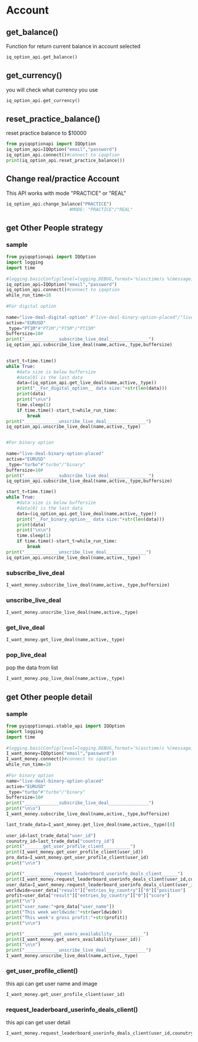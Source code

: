 # Account

## get_balance()

Function for return current balance in account selected
```python
iq_option_api.get_balance()
```


## get_currency()

you will check what currency you use

```python
iq_option_api.get_currency()
```

## reset_practice_balance()

reset practice balance to $10000

```python
from pyiqoptionapi import IQOption
iq_option_api=IQOption("email","password")
iq_option_api.connect()#connect to iqoption
print(iq_option_api.reset_practice_balance())
```

## Change real/practice Account

This API works with mode "PRACTICE" or "REAL"
```python
iq_option_api.change_balance("PRACTICE") 
                        #MODE: "PRACTICE"/"REAL"
```

## get Other People strategy

 
### sample
```python
from pyiqoptionapi import IQOption
import logging
import time
 
#logging.basicConfig(level=logging.DEBUG,format='%(asctime)s %(message)s')
iq_option_api=IQOption("email","password")
iq_option_api.connect()#connect to iqoption
while_run_time=10
 
#For digital option
 
name="live-deal-digital-option" #"live-deal-binary-option-placed"/"live-deal-digital-option"
active="EURUSD"
_type="PT1M"#"PT1M"/"PT5M"/"PT15M"
buffersize=10#
print("_____________subscribe_live_deal_______________")
iq_option_api.subscribe_live_deal(name,active,_type,buffersize)

 
start_t=time.time()
while True:
    #data size is below buffersize
    #data[0] is the last data
    data=(iq_option_api.get_live_deal(name,active,_type))
    print("__For_digital_option__ data size:"+str(len(data)))
    print(data)
    print("\n\n")
    time.sleep(1)
    if time.time()-start_t>while_run_time:
        break
print("_____________unscribe_live_deal_______________")
iq_option_api.unscribe_live_deal(name,active,_type)


#For binary option
 
name="live-deal-binary-option-placed"
active="EURUSD"
_type="turbo"#"turbo"/"binary"
buffersize=10#
print("_____________subscribe_live_deal_______________")
iq_option_api.subscribe_live_deal(name,active,_type,buffersize)

start_t=time.time()
while True:
    #data size is below buffersize
    #data[0] is the last data
    data=(iq_option_api.get_live_deal(name,active,_type))
    print("__For_binary_option__ data size:"+str(len(data)))
    print(data)
    print("\n\n")
    time.sleep(1)
    if time.time()-start_t>while_run_time:
        break
print("_____________unscribe_live_deal_______________")
iq_option_api.unscribe_live_deal(name,active,_type)
```

### subscribe_live_deal

```python
I_want_money.subscribe_live_deal(name,active,_type,buffersize)
```

### unscribe_live_deal

```python
I_want_money.unscribe_live_deal(name,active,_type)
```

### get_live_deal

```python
I_want_money.get_live_deal(name,active,_type)
```
### pop_live_deal

pop the data from list
```python
I_want_money.pop_live_deal(name,active,_type)
```
## get Other people detail

### sample 
```python
from pyiqoptionapi.stable_api import IQOption
import logging
import time
 
#logging.basicConfig(level=logging.DEBUG,format='%(asctime)s %(message)s')
I_want_money=IQOption("email","password")
I_want_money.connect()#connect to iqoption
while_run_time=10
 
#For binary option
name="live-deal-binary-option-placed"
active="EURUSD"
_type="turbo"#"turbo"/"binary"
buffersize=10#
print("_____________subscribe_live_deal_______________")
print("\n\n")
I_want_money.subscribe_live_deal(name,active,_type,buffersize)

last_trade_data=I_want_money.get_live_deal(name,active,_type)[0]
 
user_id=last_trade_data["user_id"]
counutry_id=last_trade_data["country_id"]
print("_______get_user_profile_client__________")
print(I_want_money.get_user_profile_client(user_id))
pro_data=I_want_money.get_user_profile_client(user_id)
print("\n\n")

print("___________request_leaderboard_userinfo_deals_client______")
print(I_want_money.request_leaderboard_userinfo_deals_client(user_id,counutry_id))
user_data=I_want_money.request_leaderboard_userinfo_deals_client(user_id,counutry_id)
worldwide=user_data["result"]["entries_by_country"]["0"]["position"]
profit=user_data["result"]["entries_by_country"]["0"]["score"]
print("\n")
print("user_name:"+pro_data["user_name"])
print("This week worldwide:"+str(worldwide))
print("This week's gross profit:"+str(profit))
print("\n\n")

print("___________get_users_availability____________")
print(I_want_money.get_users_availability(user_id))
print("\n\n")
print("_____________unscribe_live_deal_______________")
I_want_money.unscribe_live_deal(name,active,_type)

```

### get_user_profile_client()
this api can get user name and image
```python
I_want_money.get_user_profile_client(user_id)
```

### request_leaderboard_userinfo_deals_client()
this api can get user detail

```python
I_want_money.request_leaderboard_userinfo_deals_client(user_id,counutry_id)
```